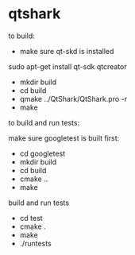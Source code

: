 # qtshark


to build:
- make sure qt-skd is installed

sudo apt-get install qt-sdk qtcreator

- mkdir build
- cd build
- qmake ../QtShark/QtShark.pro -r
- make



to build and run tests:

make sure googletest is built first:

- cd googletest
- mkdir build
- cd build
- cmake ..
- make


build and run tests

- cd test
- cmake . 
- make
- ./runtests
